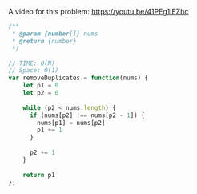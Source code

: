 A video for this problem: https://youtu.be/41PEg1iEZhc

```js
/**
 * @param {number[]} nums
 * @return {number}
 */

// TIME: O(N)
// Space: O(1)
var removeDuplicates = function(nums) {
    let p1 = 0
    let p2 = 0
    
    while (p2 < nums.length) {
      if (nums[p2] !== nums[p2 - 1]) {
        nums[p1] = nums[p2]
        p1 += 1
      }
      
      p2 += 1
    }
  
    return p1
};
```
